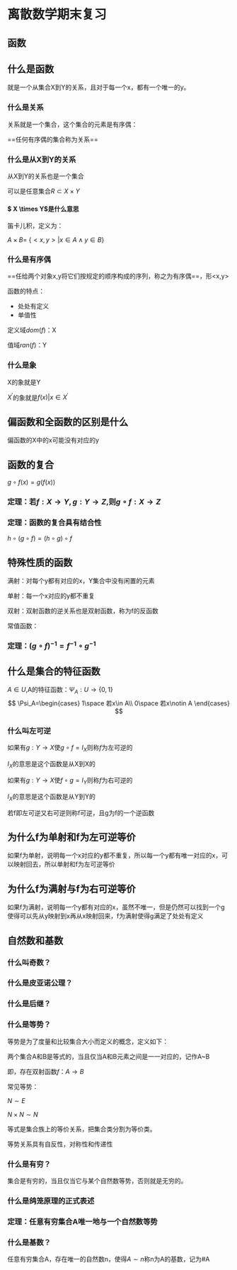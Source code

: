 # 离散数学期末复习

## 函数

## 什么是函数

就是一个从集合X到Y的关系，且对于每一个x，都有一个唯一的y。

### 什么是关系

关系就是一个集合，这个集合的元素是有序偶：

==任何有序偶的集合称为关系==

###  什么是从X到Y的关系

从X到Y的关系也是一个集合

可以是任意集合$R\subset X \times Y$

#### $ X \times Y$是什么意思

笛卡儿积，定义为：

$A \times B$= $\{ <x,y>|x\in A \land y\in B \}$

### 什么是有序偶

==任给两个对象x,y将它们按规定的顺序构成的序列，称之为有序偶==，形<x,y>



函数的特点：

- 处处有定义
- 单值性

定义域$dom(f)$：X

值域$ran(f)$：Y

### 什么是象

X的象就是Y

$X^{\prime}$的象就是${f(x)|x\in X^{\prime}}$



## 偏函数和全函数的区别是什么

偏函数的X中的x可能没有对应的y



## 函数的复合

$g \circ f(x)=g(f(x))$



### 定理：若$f:X\rightarrow Y,g:Y\rightarrow Z$,则$g\circ f: X \rightarrow Z$



### 定理：函数的复合具有结合性

$h \circ (g\circ f )=(h \circ g) \circ f$

## 特殊性质的函数

满射：对每个y都有对应的x，Y集合中没有闲置的元素

单射：每一个x对应的y都不重复

双射：双射函数的逆关系也是双射函数，称为f的反函数

常值函数：



### 定理：$(g\circ f)^{-1}=f^{-1}\circ g^{-1}$



## 什么是集合的特征函数

$A\in U$,A的特征函数：$\Psi_A:U\rightarrow\{0,1\}$
$$
\Psi_A=\begin{cases}
1\space 若x\in A\\
0\space 若x\notin A
\end{cases}
$$

### 什么叫左可逆

如果有$g:Y\rightarrow X$使$g \circ f =I_X$则称$f$为左可逆的

  $I_X$的意思是这个函数是从X到X的

如果有$g:Y\rightarrow X$使$f \circ g =I_Y$则称$f$为右可逆的

  $I_X$的意思是这个函数是从Y到Y的

若f即左可逆又右可逆则称f可逆，且g为f的一个逆函数

## 为什么f为单射和f为左可逆等价

如果f为单射，说明每一个x对应的y都不重复，所以每一个y都有唯一对应的x，可以映射回去，所以单射和f为左可逆等价



## 为什么f为满射与f为右可逆等价

如果f为满射，说明每一个y都有对应的x，虽然不唯一，但是仍然可以找到一个g使得可以先从y映射到x再从x映射回来，f为满射使得g满足了处处有定义

## 自然数和基数

### 什么叫奇数？

### 什么是皮亚诺公理？

### 什么是后继？

### 什么是等势？

等势是为了度量和比较集合大小而定义的概念，定义如下：

两个集合A和B是等式的，当且仅当A和B元素之间是一一对应的，记作A~B

即，存在双射函数$f：A\rightarrow B$

常见等势：

$N\sim E$

$N\times N \sim N$



等式是集合族上的等价关系，把集合类分割为等价类。

等势关系具有自反性，对称性和传递性

### 什么是有穷？

集合是有穷的，当且仅当它与某个自然数等势，否则就是无穷的。



### 什么是鸽笼原理的正式表述



### 定理：任意有穷集合A唯一地与一个自然数等势

### 什么是基数？

任意有穷集合A，存在唯一的自然数n，使得$A \sim n$称n为A的基数，记为#A





